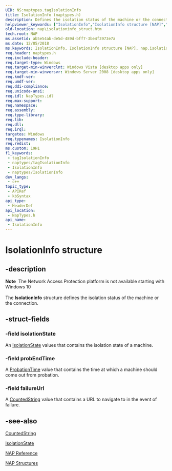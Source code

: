 ```yaml
---
UID: NS:naptypes.tagIsolationInfo
title: IsolationInfo (naptypes.h)
description: Defines the isolation status of the machine or the connection.
helpviewer_keywords: ["IsolationInfo","IsolationInfo structure [NAP]","nap.isolationinfo_struct","naptypes/IsolationInfo"]
old-location: nap\isolationinfo_struct.htm
tech.root: NAP
ms.assetid: ab5e54ab-de5d-489d-bff7-3be4f3973e7a
ms.date: 12/05/2018
ms.keywords: IsolationInfo, IsolationInfo structure [NAP], nap.isolationinfo_struct, naptypes/IsolationInfo
req.header: naptypes.h
req.include-header: 
req.target-type: Windows
req.target-min-winverclnt: Windows Vista [desktop apps only]
req.target-min-winversvr: Windows Server 2008 [desktop apps only]
req.kmdf-ver: 
req.umdf-ver: 
req.ddi-compliance: 
req.unicode-ansi: 
req.idl: NapTypes.idl
req.max-support: 
req.namespace: 
req.assembly: 
req.type-library: 
req.lib: 
req.dll: 
req.irql: 
targetos: Windows
req.typenames: IsolationInfo
req.redist: 
ms.custom: 19H1
f1_keywords:
 - tagIsolationInfo
 - naptypes/tagIsolationInfo
 - IsolationInfo
 - naptypes/IsolationInfo
dev_langs:
 - c++
topic_type:
 - APIRef
 - kbSyntax
api_type:
 - HeaderDef
api_location:
 - NapTypes.h
api_name:
 - IsolationInfo
---
```


# IsolationInfo structure


## -description

<div class="alert"><b>Note</b>  The Network Access Protection platform is not available starting with Windows 10</div><div> </div>The <b>IsolationInfo</b> structure defines the isolation status of the machine or the connection.

## -struct-fields

### -field isolationState

An <a href="/windows/desktop/api/naptypes/ne-naptypes-isolationstate">IsolationState</a> values that contains the isolation state of a machine.

### -field probEndTime

A <a href="/windows/desktop/NAP/nap-datatypes">ProbationTime</a> value that contains the time at which a machine should come out from probation.

### -field failureUrl

A <a href="/windows/desktop/api/naptypes/ns-naptypes-countedstring">CountedString</a> value that contains a URL to navigate to in the event of failure.

## -see-also

<a href="/windows/desktop/api/naptypes/ns-naptypes-countedstring">CountedString</a>



<a href="/windows/desktop/api/naptypes/ne-naptypes-isolationstate">IsolationState</a>



<a href="/windows/desktop/NAP/nap-reference">NAP Reference</a>



<a href="/windows/desktop/NAP/nap-structures">NAP Structures</a>